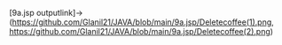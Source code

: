 [9a.jsp outputlink]->(https://github.com/Glanil21/JAVA/blob/main/9a.jsp/Deletecoffee(1).png,
https://github.com/Glanil21/JAVA/blob/main/9a.jsp/Deletecoffee(2).png)
